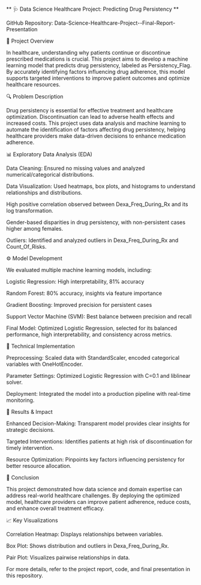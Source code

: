 ** 🩺 Data Science Healthcare Project: Predicting Drug Persistency **

GitHub Repository: Data-Science-Healthcare-Project--Final-Report-Presentation

📜 Project Overview

In healthcare, understanding why patients continue or discontinue prescribed medications is crucial. This project aims to develop a machine learning model that predicts drug persistency, labeled as Persistency_Flag. By accurately identifying factors influencing drug adherence, this model supports targeted interventions to improve patient outcomes and optimize healthcare resources.

🔍 Problem Description

Drug persistency is essential for effective treatment and healthcare optimization. Discontinuation can lead to adverse health effects and increased costs. This project uses data analysis and machine learning to automate the identification of factors affecting drug persistency, helping healthcare providers make data-driven decisions to enhance medication adherence.

📊 Exploratory Data Analysis (EDA)

Data Cleaning: Ensured no missing values and analyzed numerical/categorical distributions.

Data Visualization: Used heatmaps, box plots, and histograms to understand relationships and distributions.

High positive correlation observed between Dexa_Freq_During_Rx and its log transformation.

Gender-based disparities in drug persistency, with non-persistent cases higher among females.

Outliers: Identified and analyzed outliers in Dexa_Freq_During_Rx and Count_Of_Risks.

⚙️ Model Development

We evaluated multiple machine learning models, including:

Logistic Regression: High interpretability, 81% accuracy

Random Forest: 80% accuracy, insights via feature importance

Gradient Boosting: Improved precision for persistent cases

Support Vector Machine (SVM): Best balance between precision and recall

Final Model: Optimized Logistic Regression, selected for its balanced performance, high interpretability, and consistency across metrics.

🚀 Technical Implementation

Preprocessing: Scaled data with StandardScaler, encoded categorical variables with OneHotEncoder.

Parameter Settings: Optimized Logistic Regression with C=0.1 and liblinear solver.

Deployment: Integrated the model into a production pipeline with real-time monitoring.

🎯 Results & Impact

Enhanced Decision-Making: Transparent model provides clear insights for strategic decisions.

Targeted Interventions: Identifies patients at high risk of discontinuation for timely intervention.

Resource Optimization: Pinpoints key factors influencing persistency for better resource allocation.

📝 Conclusion

This project demonstrated how data science and domain expertise can address real-world healthcare challenges. By deploying the optimized model, healthcare providers can improve patient adherence, reduce costs, and enhance overall treatment efficacy.

📈 Key Visualizations

Correlation Heatmap: Displays relationships between variables.

Box Plot: Shows distribution and outliers in Dexa_Freq_During_Rx.

Pair Plot: Visualizes pairwise relationships in data.

For more details, refer to the project report, code, and final presentation in this repository.
